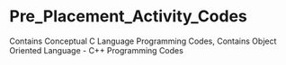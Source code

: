 # Pre_Placement_Activity_Codes
Contains Conceptual C Language Programming Codes,
Contains Object Oriented Language - C++ Programming Codes

